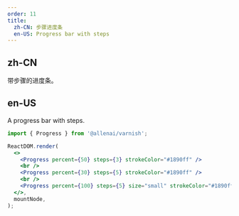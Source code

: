 ```yaml
---
order: 11
title:
  zh-CN: 步骤进度条
  en-US: Progress bar with steps
---
```


## zh-CN

带步骤的进度条。

## en-US

A progress bar with steps.

```jsx
import { Progress } from '@allenai/varnish';

ReactDOM.render(
  <>
    <Progress percent={50} steps={3} strokeColor="#1890ff" />
    <br />
    <Progress percent={30} steps={5} strokeColor="#1890ff" />
    <br />
    <Progress percent={100} steps={5} size="small" strokeColor="#1890ff" />
  </>,
  mountNode,
);
```
